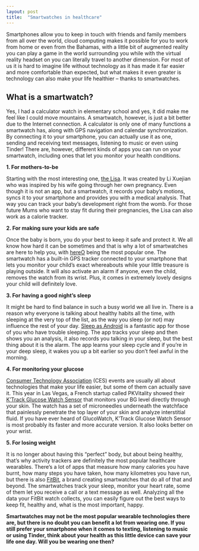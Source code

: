 ```yaml
---
layout: post
title:  "Smartwatches in healthcare"
---
```


Smartphones allow you to keep in touch with friends and family members from all over the world, cloud computing makes it possible for you to work from home or even from the Bahamas, with a little bit of augmented reality you can play a game in the world surrounding you while with the virtual reality headset on you can literally travel to another dimension. For most of us it is hard to imagine life without technology as it has made it far easier and more comfortable than expected, but what makes it even greater is technology can also make your life healthier – thanks to smartwatches.
 
## What is a smartwatch?
Yes, I had a calculator watch in elementary school and yes, it did make me feel like I could move mountains. A smartwatch, however, is just a bit better due to the Internet connection. A calculator is only one of many functions a smartwatch has, along with GPS navigation and calendar synchronization. By connecting it to your smartphone, you can actually use it as one, sending and receiving text messages, listening to music or even using Tinder! There are, however, different kinds of apps you can run on your smartwatch, including ones that let you monitor your health conditions.
 

**1. For mothers-to-be**

Starting with the most interesting one, [the Lisa](https://www.lisawatch.com/). It was created by Li Xuejian who was inspired by his wife going through her own pregnancy. Even though it is not an app, but a smartwatch, it records your baby’s motions, syncs it to your smartphone and provides you with a medical analysis. That way you can track your baby’s development right from the womb. For those future Mums who want to stay fit during their pregnancies, the Lisa can also work as a calorie tracker.
 

**2. For making sure your kids are safe**

Once the baby is born, you do your best to keep it safe and protect it. We all know how hard it can be sometimes and that is why a lot of smartwatches are here to help you, with [hereO](https://www.hereofamily.com/) being the most popular one. The smartwatch has a built-in GPS tracker connected to your smartphone that lets you monitor your child’s exact whereabouts while your little treasure is playing outside. It will also activate an alarm if anyone, even the child, removes the watch from its wrist. Plus, it comes in extremely lovely designs your child will definitely love.
 

**3. For having a good night’s sleep**

It might be hard to find balance in such a busy world we all live in. There is a reason why everyone is talking about healthy habits all the time, with sleeping at the very top of the list, as the way you sleep (or not) may influence the rest of your day. [Sleep as Android](https://sleep.urbandroid.org/) is a fantastic app for those of you who have trouble sleeping. The app tracks your sleep and then shows you an analysis, it also records you talking in your sleep, but the best thing about it is the alarm. The app learns your sleep cycle and if you’re in your deep sleep, it wakes you up a bit earlier so you don’t feel awful in the morning.
 

**4. For monitoring your glucose**

[Consumer Technology Association](https://www.ces.tech/) (CES) events are usually all about technologies that make your life easier, but some of them can actually save it. This year in Las Vegas, a French startup called PKVitality showed their [K’Track Glucose Watch Sensor](https://www.pkvitality.com/ktrack-glucose/) that monitors your BG level directly through your skin. The watch has a set of microneedles underneath the watchface that painlessly penetrate the top layer of your skin and analyze interstitial fluid. If you have ever heard of GlucoWatch, K’Track Glucose Watch Sensor is most probably its faster and more accurate version. It also looks better on your wrist.
 

**5. For losing weight**

It is no longer about having this “perfect” body, but about being healthy, that’s why activity trackers are definitely the most popular healthcare wearables. There’s a lot of apps that measure how many calories you have burnt, how many steps you have taken, how many kilometres you have run, but there is also [FitBit](https://www.fitbit.com/global/eu/home), a brand creating smartwatches that do all of that and beyond. The smartwatches track your sleep, monitor your heart rate, some of them let you receive a call or a text message as well. Analyzing all the data your FitBit watch collects, you can easily figure out the best ways to keep fit, healthy and, what is the most important, happy.


**Smartwatches may not be the most popular wearable technologies there are, but there is no doubt you can benefit a lot from wearing one. If you still prefer your smartphone when it comes to texting, listening to music or using Tinder, think about your health as this little device can save your life one day. Will you be wearing one then?**
